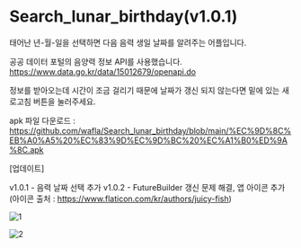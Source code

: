 # Search_lunar_birthday(v1.0.1)

태어난 년-월-일을 선택하면 다음 음력 생일 날짜를 알려주는 어플입니다.

공공 데이터 포털의 음양력 정보 API를 사용했습니다.
https://www.data.go.kr/data/15012679/openapi.do

정보를 받아오는데 시간이 조금 걸리기 때문에 날짜가 갱신 되지 않는다면 밑에 있는 새로고침 버튼을 눌러주세요.

apk 파일 다운로드 : https://github.com/wafla/Search_lunar_birthday/blob/main/%EC%9D%8C%EB%A0%A5%20%EC%83%9D%EC%9D%BC%20%EC%A1%B0%ED%9A%8C.apk

[업데이트]

v1.0.1 - 음력 날짜 선택 추가
v1.0.2 - FutureBuilder 갱신 문제 해결, 앱 아이콘 추가 (아이콘 출처 : https://www.flaticon.com/kr/authors/juicy-fish)

![1](https://github.com/wafla/Search_lunar_birthday/assets/50083524/08195854-728e-4d3b-a76d-ace212281631)

![2](https://github.com/wafla/Search_lunar_birthday/assets/50083524/740911c0-5a6c-429b-a1ba-09bca8cda88e)
